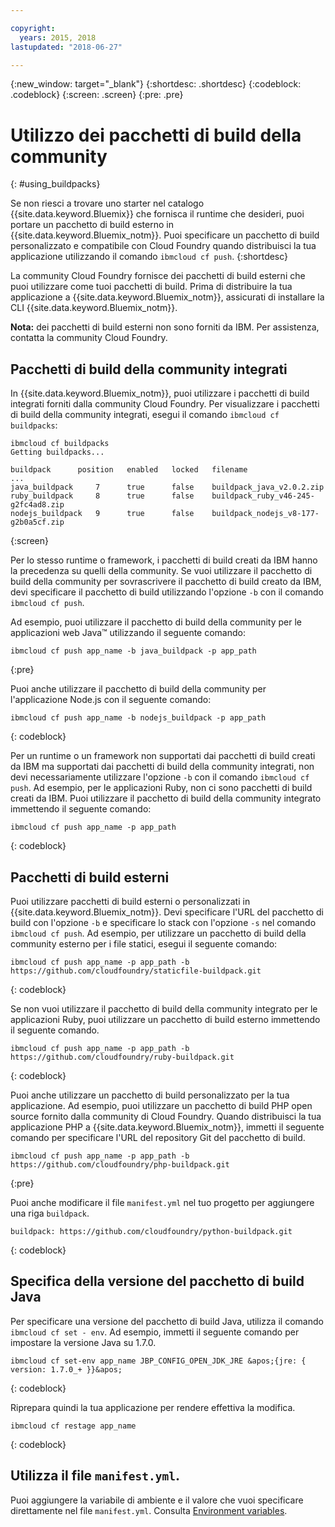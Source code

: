 ```yaml
---

copyright:
  years: 2015, 2018
lastupdated: "2018-06-27"

---
```


{:new_window: target="_blank"}
{:shortdesc: .shortdesc}
{:codeblock: .codeblock}
{:screen: .screen}
{:pre: .pre}

# Utilizzo dei pacchetti di build della community
{: #using_buildpacks}

Se non riesci a trovare uno starter nel catalogo {{site.data.keyword.Bluemix}} che fornisca il runtime che desideri, puoi portare un pacchetto di build esterno in {{site.data.keyword.Bluemix_notm}}. Puoi specificare un pacchetto di build personalizzato e compatibile con Cloud Foundry quando distribuisci la tua applicazione utilizzando il comando `ibmcloud cf push`.
{:shortdesc}

La community Cloud Foundry fornisce dei pacchetti di build esterni che puoi utilizzare come tuoi pacchetti di build. Prima di distribuire la tua applicazione a {{site.data.keyword.Bluemix_notm}}, assicurati di installare la CLI {{site.data.keyword.Bluemix_notm}}.

**Nota:** dei pacchetti di build esterni non sono forniti da IBM. Per assistenza, contatta la community Cloud Foundry.

## Pacchetti di build della community integrati

In {{site.data.keyword.Bluemix_notm}}, puoi utilizzare i pacchetti di build integrati forniti dalla community Cloud Foundry. Per visualizzare i pacchetti di build della community integrati, esegui il comando `ibmcloud cf buildpacks`:

```
ibmcloud cf buildpacks
Getting buildpacks...

buildpack      position   enabled   locked   filename
...
java_buildpack     7      true      false    buildpack_java_v2.0.2.zip
ruby_buildpack     8      true      false    buildpack_ruby_v46-245-g2fc4ad8.zip
nodejs_buildpack   9      true      false    buildpack_nodejs_v8-177-g2b0a5cf.zip
```
{:screen}


Per lo stesso runtime o framework, i pacchetti di build creati da IBM hanno la precedenza su quelli della community. Se vuoi utilizzare il pacchetto di build della community per sovrascrivere il pacchetto di build creato da IBM, devi specificare il pacchetto di build utilizzando l'opzione `-b` con il comando `ibmcloud cf push`.

Ad esempio, puoi utilizzare il pacchetto di build della community per le applicazioni web Java™ utilizzando il seguente comando:

```
ibmcloud cf push app_name -b java_buildpack -p app_path
```
{:pre}

Puoi anche utilizzare il pacchetto di build della community per l'applicazione Node.js con il seguente comando:

```
ibmcloud cf push app_name -b nodejs_buildpack -p app_path
```
{: codeblock}

Per un runtime o un framework non supportati dai pacchetti di build creati da IBM ma supportati dai pacchetti di build della community integrati, non devi necessariamente utilizzare l'opzione `-b` con il comando `ibmcloud cf push`. Ad esempio, per le applicazioni Ruby, non ci sono pacchetti di build creati da IBM. Puoi utilizzare il pacchetto di build della community integrato immettendo il seguente comando:

```
ibmcloud cf push app_name -p app_path
```
{: codeblock}

## Pacchetti di build esterni

Puoi utilizzare pacchetti di build esterni o personalizzati in {{site.data.keyword.Bluemix_notm}}. Devi specificare l'URL del pacchetto di build con l'opzione `-b` e specificare lo stack con l'opzione `-s` nel comando `ibmcloud cf push`. Ad esempio, per utilizzare un pacchetto di build della community esterno per i file statici, esegui il seguente comando:

```
ibmcloud cf push app_name -p app_path -b https://github.com/cloudfoundry/staticfile-buildpack.git
```
{: codeblock}

Se non vuoi utilizzare il pacchetto di build della community integrato per le applicazioni Ruby, puoi utilizzare un pacchetto di build esterno immettendo il seguente comando.

```
ibmcloud cf push app_name -p app_path -b https://github.com/cloudfoundry/ruby-buildpack.git
```
{: codeblock}

Puoi anche utilizzare un pacchetto di build personalizzato per la tua applicazione. Ad esempio, puoi utilizzare un pacchetto di build PHP open source fornito dalla community di Cloud Foundry. Quando distribuisci la tua applicazione PHP a {{site.data.keyword.Bluemix_notm}}, immetti il seguente comando per specificare l'URL del repository Git del pacchetto di build.

```
ibmcloud cf push app_name -p app_path -b https://github.com/cloudfoundry/php-buildpack.git
```
{:pre}

Puoi anche modificare il file `manifest.yml` nel tuo progetto per aggiungere una riga `buildpack`.

```
buildpack: https://github.com/cloudfoundry/python-buildpack.git
```
{: codeblock}


## Specifica della versione del pacchetto di build Java

Per specificare una versione del pacchetto di build Java, utilizza il comando `ibmcloud cf set - env`. Ad esempio, immetti il seguente comando per impostare la versione Java su 1.7.0.

```
ibmcloud cf set-env app_name JBP_CONFIG_OPEN_JDK_JRE &apos;{jre: { version: 1.7.0_+ }}&apos;
```
{: codeblock}

Riprepara quindi la tua applicazione per rendere effettiva la modifica.

```
ibmcloud cf restage app_name
```
{: codeblock}

## Utilizza il file `manifest.yml`.

Puoi aggiungere la variabile di ambiente e il valore che vuoi specificare direttamente nel file `manifest.yml`. Consulta [Environment variables](https://docs.cloudfoundry.org/devguide/deploy-apps/manifest.html#env-block).
